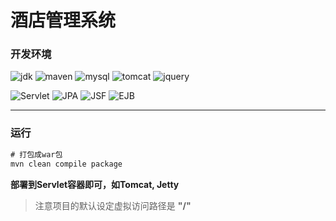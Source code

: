 # 酒店管理系统

### 开发环境
![jdk](https://camo.githubusercontent.com/e4c39d7339b492f27bb3cfbc30d6481a9625e23b/68747470733a2f2f696d672e736869656c64732e696f2f62616467652f4a6176612d312e382d677265656e2e737667)
![maven](https://camo.githubusercontent.com/8988bc40c6eb75dd4b2c6b81078b2343a173530c/68747470733a2f2f696d672e736869656c64732e696f2f62616467652f4d6176656e2d332e352d6f72616e67652e737667)
![mysql](https://camo.githubusercontent.com/c79717c3f0b08d5a886f47dd07fe9fdcb8cd6824/68747470733a2f2f696d672e736869656c64732e696f2f62616467652f4d7953514c2d352e372d626c75652e737667)
![tomcat](https://img.shields.io/badge/Tomcat-8.5-green.svg)
![jquery](https://camo.githubusercontent.com/5aa602fa59c97a0cc5f7c32dd24bf25c5964b00a/68747470733a2f2f696d672e736869656c64732e696f2f62616467652f6a51756572792d332e332e312d62726f776e2e737667)

![Servlet](https://img.shields.io/badge/Servlet-3.1-yellow.svg)
![JPA](https://img.shields.io/badge/JPA-2.0-tan.svg)
![JSF](https://img.shields.io/badge/JSF-2.0-viridian.svg)
![EJB](https://img.shields.io/badge/EJB-3.1-green.svg)

<hr>

### 运行
```xml
# 打包成war包
mvn clean compile package
```
**部署到Servlet容器即可，如Tomcat, Jetty**
>注意项目的默认设定虚拟访问路径是 **"/"**

